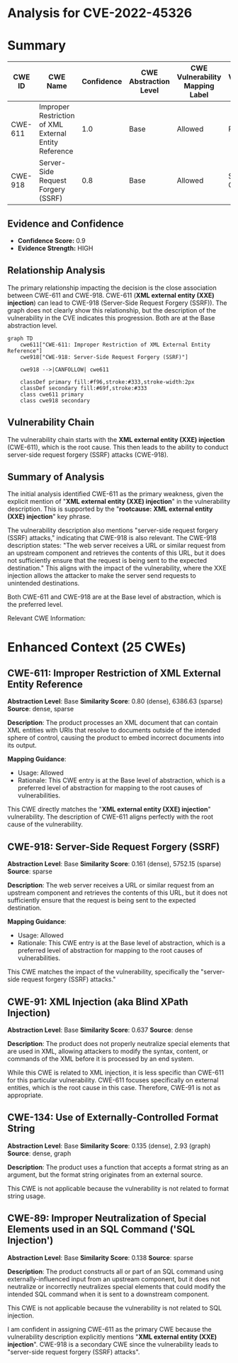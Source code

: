 # Analysis for CVE-2022-45326

# Summary
| CWE ID | CWE Name | Confidence | CWE Abstraction Level | CWE Vulnerability Mapping Label | CWE-Vulnerability Mapping Notes |
|---|---|---|---|---|---|
| CWE-611 | Improper Restriction of XML External Entity Reference | 1.0 | Base | Allowed | Primary CWE |
| CWE-918 | Server-Side Request Forgery (SSRF) | 0.8 | Base | Allowed | Secondary CWE |

## Evidence and Confidence

*   **Confidence Score:** 0.9
*   **Evidence Strength:** HIGH

## Relationship Analysis
The primary relationship impacting the decision is the close association between CWE-611 and CWE-918. CWE-611 (**XML external entity (XXE) injection**) can lead to CWE-918 (Server-Side Request Forgery (SSRF)). The graph does not clearly show this relationship, but the description of the vulnerability in the CVE indicates this progression. Both are at the Base abstraction level.

```mermaid
graph TD
    cwe611["CWE-611: Improper Restriction of XML External Entity Reference"]
    cwe918["CWE-918: Server-Side Request Forgery (SSRF)"]

    cwe918 -->|CANFOLLOW| cwe611

    classDef primary fill:#f96,stroke:#333,stroke-width:2px
    classDef secondary fill:#69f,stroke:#333
    class cwe611 primary
    class cwe918 secondary
```

## Vulnerability Chain
The vulnerability chain starts with the **XML external entity (XXE) injection** (CWE-611), which is the root cause. This then leads to the ability to conduct server-side request forgery (SSRF) attacks (CWE-918).

## Summary of Analysis
The initial analysis identified CWE-611 as the primary weakness, given the explicit mention of "**XML external entity (XXE) injection**" in the vulnerability description. This is supported by the "**rootcause:** **XML external entity (XXE) injection**" key phrase.

The vulnerability description also mentions "server-side request forgery (SSRF) attacks," indicating that CWE-918 is also relevant. The CWE-918 description states: "The web server receives a URL or similar request from an upstream component and retrieves the contents of this URL, but it does not sufficiently ensure that the request is being sent to the expected destination." This aligns with the impact of the vulnerability, where the XXE injection allows the attacker to make the server send requests to unintended destinations.

Both CWE-611 and CWE-918 are at the Base level of abstraction, which is the preferred level.

Relevant CWE Information:

# Enhanced Context (25 CWEs)

## CWE-611: Improper Restriction of XML External Entity Reference
**Abstraction Level**: Base
**Similarity Score**: 0.80 (dense), 6386.63 (sparse)
**Source**: dense, sparse

**Description**:
The product processes an XML document that can contain XML entities with URIs that resolve to documents outside of the intended sphere of control, causing the product to embed incorrect documents into its output.

**Mapping Guidance**:
- Usage: Allowed
- Rationale: This CWE entry is at the Base level of abstraction, which is a preferred level of abstraction for mapping to the root causes of vulnerabilities.

This CWE directly matches the "**XML external entity (XXE) injection**" vulnerability. The description of CWE-611 aligns perfectly with the root cause of the vulnerability.

## CWE-918: Server-Side Request Forgery (SSRF)
**Abstraction Level**: Base
**Similarity Score**: 0.161 (dense), 5752.15 (sparse)
**Source**: sparse

**Description**:
The web server receives a URL or similar request from an upstream component and retrieves the contents of this URL, but it does not sufficiently ensure that the request is being sent to the expected destination.

**Mapping Guidance**:
- Usage: Allowed
- Rationale: This CWE entry is at the Base level of abstraction, which is a preferred level of abstraction for mapping to the root causes of vulnerabilities.

This CWE matches the impact of the vulnerability, specifically the "server-side request forgery (SSRF) attacks."

## CWE-91: XML Injection (aka Blind XPath Injection)
**Abstraction Level**: Base
**Similarity Score**: 0.637
**Source**: dense

**Description**:
The product does not properly neutralize special elements that are used in XML, allowing attackers to modify the syntax, content, or commands of the XML before it is processed by an end system.

While this CWE is related to XML injection, it is less specific than CWE-611 for this particular vulnerability. CWE-611 focuses specifically on external entities, which is the root cause in this case. Therefore, CWE-91 is not as appropriate.

## CWE-134: Use of Externally-Controlled Format String
**Abstraction Level**: Base
**Similarity Score**: 0.135 (dense), 2.93 (graph)
**Source**: dense, graph

**Description**:
The product uses a function that accepts a format string as an argument, but the format string originates from an external source.

This CWE is not applicable because the vulnerability is not related to format string usage.

## CWE-89: Improper Neutralization of Special Elements used in an SQL Command ('SQL Injection')
**Abstraction Level**: Base
**Similarity Score**: 0.138
**Source**: sparse

**Description**:
The product constructs all or part of an SQL command using externally-influenced input from an upstream component, but it does not neutralize or incorrectly neutralizes special elements that could modify the intended SQL command when it is sent to a downstream component.

This CWE is not applicable because the vulnerability is not related to SQL injection.

I am confident in assigning CWE-611 as the primary CWE because the vulnerability description explicitly mentions "**XML external entity (XXE) injection**". CWE-918 is a secondary CWE since the vulnerability leads to "server-side request forgery (SSRF) attacks".